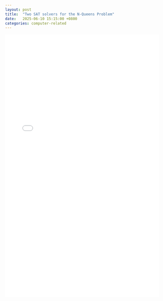 ```yaml
---
layout: post
title:  "Two SAT solvers for the N-Queens Problem"
date:   2025-06-10 15:15:00 +0800
categories: computer-related
---
```


<!-- Embed the N-Queens PDF report -->
<iframe
  src="{{ '/assets/pdf/Two_SAT_solvers_for_the_N-Queens_Problem.pdf' | relative_url }}"
  width="100%"
  height="860"
  style="border: none;"
></iframe>